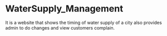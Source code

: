 # WaterSupply_Management
It is a website that shows the timing of water supply of a city also provides admin to do changes and view customers complain.
